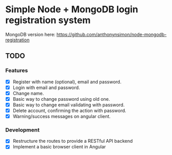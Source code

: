 # Simple Node + MongoDB login registration system
MongoDB version here: https://github.com/anthonynsimon/node-mongodb-registration

## TODO
### Features
- [x] Register with name (optional), email and password.
- [x] Login with email and password.
- [x] Change name.
- [x] Basic way to change password using old one.
- [x] Basic way to change email validating with password.
- [x] Delete account, confirming the action with password.
- [x] Warning/success messages on angular client.

### Development
- [x] Restructure the routes to provide a RESTful API backend
- [x] Implement a basic browser client in Angular
